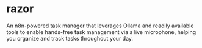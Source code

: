 # razor
An n8n-powered task manager that leverages Ollama and readily available tools to enable hands-free task management via a live microphone, helping you organize and track tasks throughout your day.
